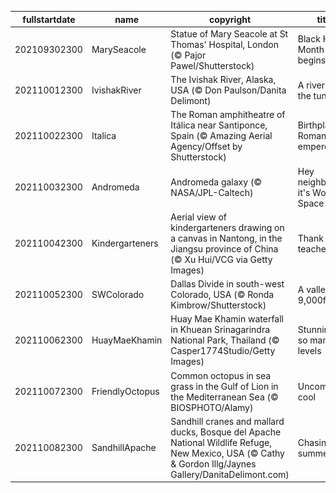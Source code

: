 |fullstartdate|name|copyright|title|image|
|--|--|--|--|--|
202109302300|MarySeacole|Statue of Mary Seacole at St Thomas' Hospital, London (© Pajor Pawel/Shutterstock)|Black History Month begins|![](/en-GB/2021/10/202109302300MarySeacole.jpg)|
202110012300|IvishakRiver|The Ivishak River, Alaska, USA (© Don Paulson/Danita Delimont)|A river on the tundra|![](/en-GB/2021/10/202110012300IvishakRiver.jpg)|
202110022300|Italica|The Roman amphitheatre of Itálica near Santiponce, Spain (© Amazing Aerial Agency/Offset by Shutterstock)|Birthplace of Roman emperors|![](/en-GB/2021/10/202110022300Italica.jpg)|
202110032300|Andromeda|Andromeda galaxy (© NASA/JPL-Caltech)|Hey neighbour, it's World Space Week!|![](/en-GB/2021/10/202110032300Andromeda.jpg)|
202110042300|Kindergarteners|Aerial view of kindergarteners drawing on a canvas in Nantong, in the Jiangsu province of China (© Xu Hui/VCG via Getty Images)|Thank you teachers!|![](/en-GB/2021/10/202110042300Kindergarteners.jpg)|
202110052300|SWColorado|Dallas Divide in south-west Colorado, USA  (© Ronda Kimbrow/Shutterstock)|A valley at 9,000ft|![](/en-GB/2021/10/202110052300SWColorado.jpg)|
202110062300|HuayMaeKhamin|Huay Mae Khamin waterfall in Khuean Srinagarindra National Park, Thailand (© Casper1774Studio/Getty Images)|Stunning on so many levels|![](/en-GB/2021/10/202110062300HuayMaeKhamin.jpg)|
202110072300|FriendlyOctopus|Common octopus in sea grass in the Gulf of Lion in the Mediterranean Sea (© BIOSPHOTO/Alamy)|Uncommonly cool|![](/en-GB/2021/10/202110072300FriendlyOctopus.jpg)|
202110082300|SandhillApache|Sandhill cranes and mallard ducks, Bosque del Apache National Wildlife Refuge, New Mexico, USA (© Cathy & Gordon Illg/Jaynes Gallery/DanitaDelimont.com)|Chasing summer|![](/en-GB/2021/10/202110082300SandhillApache.jpg)|
